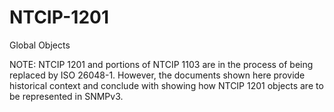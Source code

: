 # NTCIP-1201
Global Objects

NOTE: NTCIP 1201 and portions of NTCIP 1103 are in the process of being replaced by ISO 26048-1. 
However, the documents shown here provide historical context and conclude with showing how NTCIP
1201 objects are to be represented in SNMPv3.
